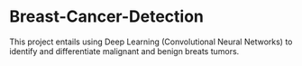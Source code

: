 # Breast-Cancer-Detection
This project entails using Deep Learning (Convolutional Neural Networks) to identify and differentiate malignant and benign breats tumors. 
